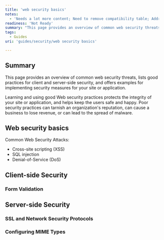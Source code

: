 ```yaml
---
title: 'web security basics'
notes:
  - 'Needs a lot more content; Need to remove compatibility table; Address minor bugs in comments; Need to cross-link to other relevant content'
readiness: 'Not Ready'
summary: "This page provides an overview of common web security threats, lists good practices for client and server-side security, and offers examples for implementing security measures for your site or application.\n"
tags:
  - Guides
uri: 'guides/security/web security basics'

---
```

## Summary

This page provides an overview of common web security threats, lists good practices for client and server-side security, and offers examples for implementing security measures for your site or application.

Learning and using good Web security practices protects the integrity of your site or application, and helps keep the users safe and happy. Poor security practices can tarnish an organization's reputation, can cause a business to lose revenue, or can lead to the spread of malware.

## Web security basics

Common Web Security Attacks:

-   Cross-site scripting (XSS)
-   SQL injection
-   Denial-of-Service (DoS)

## Client-side Security

### Form Validation

## Server-side Security

### SSL and Network Security Protocols

### Configuring MIME Types

